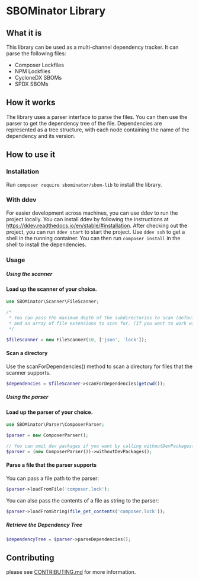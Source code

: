 # SBOMinator Library

## What it is

This library can be used as a multi-channel dependency tracker.
It can parse the following files:

- Composer Lockfiles
- NPM Lockfiles
- CycloneDX SBOMs
- SPDX SBOMs

## How it works

The library uses a parser interface to parse the files.
You can then use the parser to get the dependency tree of the file.
Dependencies are represented as a tree structure, with each node containing the name of the dependency and its version.

## How to use it

### Installation

Run `composer require sbominator/sbom-lib` to install the library.

### With ddev

For easier development across machines, you can use ddev to run the project locally. You can install ddev by following the instructions at https://ddev.readthedocs.io/en/stable/#installation.
After checking out the project, you can run `ddev start` to start the project. Use `ddev ssh` to get a shell in the running container. You can then run `composer install` in the shell to install the dependencies.

### Usage
##### Using the scanner
#### Load up the scanner of your choice.

```php
use SBOMinator\Scanner\FileScanner;

/*
 * You can pass the maximum depth of the subdirectories to scan (default is 10)
 * and an array of file extensions to scan for. (If you want to work with all available parsers, you can use the default ['json', 'lock'])
 */ 

$fileScanner = new FileScanner(10, ['json', 'lock']);
```

#### Scan a directory
Use the scanForDependencies() method to scan a directory for files that the scanner supports.

```php
$dependencies = $fileScanner->scanForDependencies(getcwd());
```

##### Using the parser
#### Load up the parser of your choice.

```php
use SBOMinator\Parser\ComposerParser;

$parser = new ComposerParser();

// You can omit dev packages if you want by calling withoutDevPackages() on the parser.
$parser = (new ComposerParser())->withoutDevPackages();
```

#### Parse a file that the parser supports

You can pass a file path to the parser:

```php
$parser->loadFromFile('composer.lock');
```

You can also pass the contents of a file as string to the parser:

```php
$parser->loadFromString(file_get_contents('composer.lock'));
```

##### Retrieve the Dependency Tree

```php
$dependencyTree = $parser->parseDependencies();
```

## Contributing

please see [CONTRIBUTING.md](CONTRIBUTING.md) for more information.

